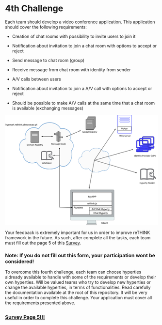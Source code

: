 # 4th Challenge

Each team should develop a video conference application. This application should cover the following requirements:

 * Creation of chat rooms with possibility to invite users to join it
 
 * Notification about invitation to join a chat room with options to accept or reject

 * Send message to chat room (group)

 * Receive message from chat room with identity from sender
 
 * A/V calls between users
 
 * Notification about invitation to join a A/V call with options to accept or reject
 
 * Should be possible to make A/V calls at the same time that a chat room is available (exchanging messages)


![4th Challenge](https://github.com/BernardoMG/dev-reTHINK-Hackathon/blob/master/Figures/4-Challenge.jpg)


Your feedback is extremely important for us in order to improve reTHINK framework in the future. As such, after complete all the tasks, each team must fill out the page 5 of this [Survey](https://docs.google.com/forms/d/e/1FAIpQLSeFt56Ura0zkTqg_VX9od_jBZtE3-2mt_urTFvxsoRuQ3uJRw/viewform). 

### Note: If you do not fill out this form, your participation wont be considered! 


To overcome this fourth challenge, each team can choose hyperties aldready available to handle with some of the requirements or develop their own hyperties. Will be valued teams who try to develop new hyperties or change the available hyperties, in terms of functionalities.
Read carefully the documentation available at the root of this repository. It will be very useful in order to complete this challenge.
Your application must cover all the requirements presented above.

##

### [Survey Page 5!!!](https://docs.google.com/forms/d/e/1FAIpQLSeFt56Ura0zkTqg_VX9od_jBZtE3-2mt_urTFvxsoRuQ3uJRw/viewform) 
